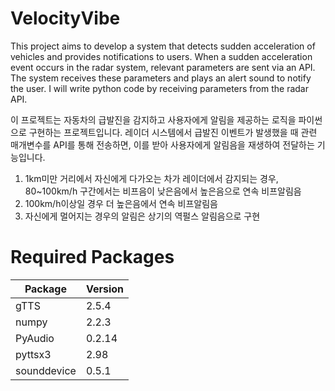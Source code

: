 # VelocityVibe

This project aims to develop a system that detects sudden acceleration of vehicles and provides notifications to users. 
When a sudden acceleration event occurs in the radar system, relevant parameters are sent via an API. 
The system receives these parameters and plays an alert sound to notify the user. I will write python code by receiving parameters from the radar API.

이 프로젝트는 자동차의 급발진을 감지하고 사용자에게 알림을 제공하는 로직을 파이썬으로 구현하는 프로젝트입니다.
레이더 시스템에서 급발진 이벤트가 발생했을 때 관련 매개변수를 API를 통해 전송하면, 이를 받아 사용자에게 알림음을 재생하여 전달하는 기능입니다.

1. 1km미만 거리에서 자신에게 다가오는 차가 레이더에서 감지되는 경우, 80~100km/h 구간에서는 비프음이 낮은음에서 높은음으로 연속 비프알림음
2. 100km/h이상일 경우 더 높은음에서 연속 비프알림음 
3. 자신에게 멀어지는 경우의 알림은 상기의 역펄스 알림음으로 구현

# Required Packages
| Package      | Version |  
|-------------|---------|
| gTTS        | 2.5.4   |
| numpy       | 2.2.3   |
| PyAudio     | 0.2.14  |
| pyttsx3     | 2.98    |
| sounddevice | 0.5.1   |